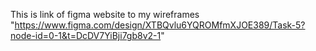 This is link of figma website to my wireframes
"https://www.figma.com/design/XTBQvlu6YQROMfmXJOE389/Task-5?node-id=0-1&t=DcDV7YiBji7gb8v2-1"
